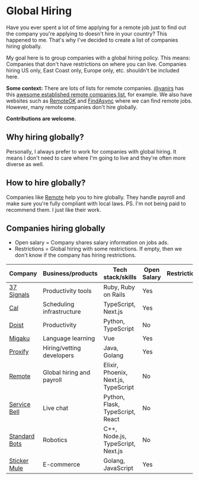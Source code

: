 # Global Hiring

Have you ever spent a lot of time applying for a remote job just to find out the company you're applying to doesn't hire in your country?
This happened to me. That's why I've decided to create a list of companies hiring globally.

My goal here is to group companies with a global hiring policy. This means: Companies that don't have restrictions on where you can live.
Companies hiring US only, East Coast only, Europe only, etc. shouldn't be included here.

**Some context:** There are lots of lists for remote companies. [@yanirs](https://github.com/yanirs) has this [awesome established remote companies list](https://github.com/yanirs/established-remote), for example. We also have websites such as [RemoteOK](https://remoteok.com/) and [FindAsync](https://www.findasync.com/) where we can find remote jobs. However, many remote companies don't hire globally.

**Contributions are welcome.**

## Why hiring globally?

Personally, I always prefer to work for companies with global hiring. It means I don't need to care where I'm going to live and they're often more diverse as well.

## How to hire globally?

Companies like [Remote](https://remote.com/) help you to hire globally. They handle payroll and make sure you're fully compliant with local laws.
PS. I'm not being paid to recommend them. I just like their work.

## Companies hiring globally

- Open salary = Company shares salary information on jobs ads.
- Restrictions = Global hiring with some restrictions. If empty, then we don't know if the company has hiring restrictions.

| Company                                      | Business/products         | Tech stack/skills                    | Open Salary | Restrictions |
| -------------------------------------------- | ------------------------- | ------------------------------------ | ----------- | ------------ |
| [37 Signals](https://37signals.com/)         | Productivity tools        | Ruby, Ruby on Rails                  | Yes         |              |
| [Cal](https://cal.com)                       | Scheduling infrastructure | TypeScript, Next.js                  | Yes         |              |
| [Doist](https://doist.com/)                  | Productivity              | Python, TypeScript                   | No          |              |
| [Migaku](https://www.migaku.io/)             | Language learning         | Vue                                  | Yes         |              |
| [Proxify](https://proxify.io/)               | Hiring/vetting developers | Java, Golang                         | Yes         |              |
| [Remote](https://remote.com/)                | Global hiring and payroll | Elixir, Phoenix, Next.js, TypeScript | No          |              |
| [Service Bell](https://www.servicebell.com/) | Live chat                 | Python, Flask, TypeScript, React     | No          |              |
| [Standard Bots](https://standardbots.com/)   | Robotics                  | C++, Node.js, TypeScript, Next.js    | No          |              |
| [Sticker Mule](https://www.stickermule.com/) | E-commerce                | Golang, JavaScript                   | Yes         |              |
